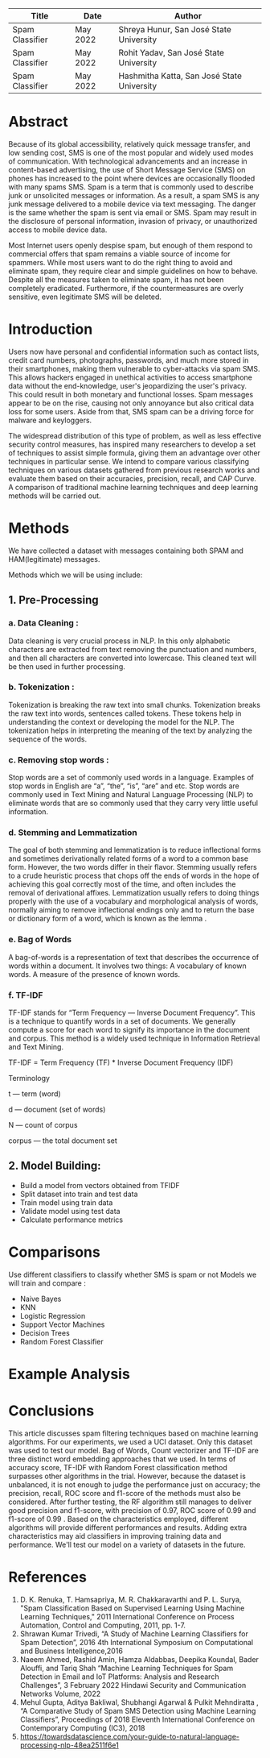 Title  | Date | Author 
------------- | ------------- | -------------
Spam Classifier  | May 2022 | Shreya Hunur, San José State University
Spam Classifier  | May 2022 | Rohit Yadav, San José State University
Spam Classifier  | May 2022 | Hashmitha Katta, San José State University


# Abstract

Because of its global accessibility, relatively quick message transfer, and low sending cost, SMS is one of the most popular and widely used modes of communication. With technological advancements and an increase in content-based advertising, the use of Short Message Service (SMS) on phones has increased to the point where devices are occasionally flooded with many spams SMS. Spam is a term that is commonly used to describe junk or unsolicited messages or information. As a result, a spam SMS is any junk message delivered to a mobile device via text messaging. The danger is the same whether the spam is sent via email or SMS. Spam may result in the disclosure of personal information, invasion of privacy, or unauthorized access to mobile device data.

Most Internet users openly despise spam, but enough of them respond to commercial offers that spam remains a viable source of income for spammers. While most users want to do the right thing to avoid and eliminate spam, they require clear and simple guidelines on how to behave. Despite all the measures taken to eliminate spam, it has not been completely eradicated. Furthermore, if the countermeasures are overly sensitive, even legitimate SMS will be deleted.

# Introduction

Users now have personal and confidential information such as contact lists, credit card numbers, photographs, passwords, and much more stored in their smartphones, making them vulnerable to cyber-attacks via spam SMS. This allows hackers engaged in unethical activities to access smartphone data without the end-knowledge, user's jeopardizing the user's privacy. This could result in both monetary and functional losses. Spam messages appear to be on the rise, causing not only annoyance but also critical data loss for some users. Aside from that, SMS spam can be a driving force for malware and keyloggers.


The widespread distribution of this type of problem, as well as less effective security control measures, has inspired many researchers to develop a set of techniques to assist simple formula, giving them an advantage over other techniques in particular sense. We intend to compare various classifying techniques on various datasets gathered from previous research works and evaluate them based on their accuracies, precision, recall, and CAP Curve. A comparison of traditional machine learning techniques and deep learning methods will be carried out.




# Methods

We have collected a dataset with messages containing both SPAM and HAM(legitimate) messages.

Methods which we will be using include:

## 1. Pre-Processing
### a. Data Cleaning : 
Data cleaning is very crucial process in NLP. In this only alphabetic characters are extracted from text removing the punctuation and numbers, and then all characters are  converted into lowercase. This cleaned text will be then used in further processing.
### b. Tokenization : 
Tokenization is breaking the raw text into small chunks. Tokenization breaks the raw text into words, sentences called tokens. These tokens help in understanding the context or developing the model for the NLP. The tokenization helps in interpreting the meaning of the text by analyzing the sequence of the words.
### c. Removing stop words :
Stop words are a set of commonly used words in a language. Examples of stop words in English are “a”, “the”, “is”, “are” and etc. Stop words are commonly used in Text Mining and Natural Language Processing (NLP) to eliminate words that are so commonly used that they carry very little useful information.
### d. Stemming and Lemmatization
The goal of both stemming and lemmatization is to reduce inflectional forms and sometimes derivationally related forms of a word to a common base form.
However, the two words differ in their flavor. Stemming usually refers to a crude heuristic process that chops off the ends of words in the hope of achieving this goal correctly most of the time, and often includes the removal of derivational affixes. Lemmatization usually refers to doing things properly with the use of a vocabulary and morphological analysis of words, normally aiming to remove inflectional endings only and to return the base or dictionary form of a word, which is known as the lemma .
### e. Bag of Words
A bag-of-words is a representation of text that describes the occurrence of words within a document. It involves two things: A vocabulary of known words. A measure of the presence of known words.
### f. TF-IDF
TF-IDF stands for “Term Frequency — Inverse Document Frequency”. This is a technique to quantify words in a set of documents. We generally compute a score for each word to signify its importance in the document and corpus. This method is a widely used technique in Information Retrieval and Text Mining.

TF-IDF = Term Frequency (TF) * Inverse Document Frequency (IDF)

Terminology

t — term (word)

d — document (set of words)

N — count of corpus

corpus — the total document set

## 2. Model Building:
- Build a model from vectors obtained from TFIDF
- Split dataset into train and test data
- Train model using train data
- Validate model using test data
- Calculate performance metrics

# Comparisons
Use different classifiers to classify whether SMS is spam or not
Models we will train and compare :

* Naive Bayes
* KNN
* Logistic Regression
* Support Vector Machines
* Decision Trees
* Random Forest Classifier

# Example Analysis

# Conclusions
This article discusses spam filtering techniques based on machine learning algorithms. For our experiments, we used a UCI dataset. Only this dataset was used to test our model.
Bag of Words, Count vectorizer and TF-IDF are three distinct word embedding approaches that we used. In terms of accuracy score, TF-IDF with Random Forest classification method surpasses other algorithms in the trial. However, because the dataset is unbalanced, it is not enough to judge the performance just on accuracy; the precision, recall, ROC score and f1-score of the methods must also be considered. After further testing, the RF algorithm still manages to deliver good precision and f1-score, with precision of 0.97, ROC score of 0.99 and f1-score of 0.99 . Based on the characteristics employed, different algorithms will provide different performances and results. Adding extra characteristics may aid classifiers in improving training data and performance. We'll test our model on a variety of datasets in the future.


# References
1. D. K. Renuka, T. Hamsapriya, M. R. Chakkaravarthi and P. L. Surya, "Spam Classification Based on Supervised Learning Using Machine Learning Techniques," 2011 International Conference on Process Automation, Control and Computing, 2011, pp. 1-7.
2. Shrawan Kumar Trivedi, “A Study of Machine Learning Classifiers for Spam Detection”, 2016 4th International Symposium on Computational and Business Intelligence,2016
3. Naeem Ahmed, Rashid Amin, Hamza Aldabbas, Deepika Koundal, Bader Alouffi, and Tariq Shah “Machine Learning Techniques for Spam Detection in Email and IoT Platforms: Analysis and Research Challenges”, 3 February 2022 Hindawi Security and Communication Networks Volume, 2022
4. Mehul Gupta, Aditya Bakliwal, Shubhangi Agarwal & Pulkit Mehndiratta , “A Comparative Study of Spam SMS Detection using Machine Learning Classifiers”, Proceedings of 2018 Eleventh International Conference on Contemporary Computing (IC3), 2018
5. https://towardsdatascience.com/your-guide-to-natural-language-processing-nlp-48ea2511f6e1

